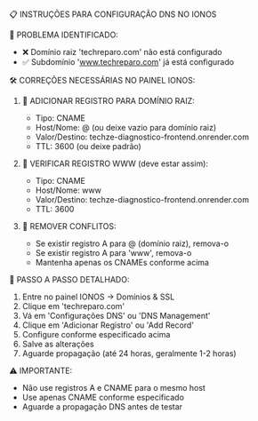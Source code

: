 
📋 INSTRUÇÕES PARA CONFIGURAÇÃO DNS NO IONOS

🔧 PROBLEMA IDENTIFICADO:
- ❌ Domínio raiz 'techreparo.com' não está configurado
- ✅ Subdomínio 'www.techreparo.com' já está configurado

🛠️ CORREÇÕES NECESSÁRIAS NO PAINEL IONOS:

1. 📍 ADICIONAR REGISTRO PARA DOMÍNIO RAIZ:
   - Tipo: CNAME
   - Host/Nome: @ (ou deixe vazio para domínio raiz)
   - Valor/Destino: techze-diagnostico-frontend.onrender.com
   - TTL: 3600 (ou deixe padrão)

2. 📍 VERIFICAR REGISTRO WWW (deve estar assim):
   - Tipo: CNAME
   - Host/Nome: www
   - Valor/Destino: techze-diagnostico-frontend.onrender.com
   - TTL: 3600

3. 🔄 REMOVER CONFLITOS:
   - Se existir registro A para @ (domínio raiz), remova-o
   - Se existir registro A para 'www', remova-o
   - Mantenha apenas os CNAMEs conforme acima

📝 PASSO A PASSO DETALHADO:

1. Entre no painel IONOS → Domínios & SSL
2. Clique em 'techreparo.com'
3. Vá em 'Configurações DNS' ou 'DNS Management'
4. Clique em 'Adicionar Registro' ou 'Add Record'
5. Configure conforme especificado acima
6. Salve as alterações
7. Aguarde propagação (até 24 horas, geralmente 1-2 horas)

⚠️ IMPORTANTE:
- Não use registros A e CNAME para o mesmo host
- Use apenas CNAME conforme especificado
- Aguarde a propagação DNS antes de testar

